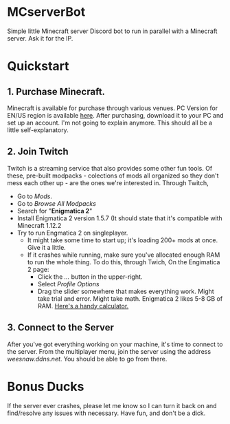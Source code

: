 # MCserverBot
Simple little Minecraft server Discord bot to run in parallel with a Minecraft server. Ask it for the IP.

# Quickstart
## 1. Purchase Minecraft. 
Minecraft is available for purchase through various venues. PC Version for EN/US region is available [here](https://minecraft.net/en-us/store/?ref=m). After purchasing, download it to your PC and set up an account. I'm not going to explain anymore. This should all be a little self-explanatory.
## 2. Join Twitch
Twitch is a streaming service that also provides some other fun tools. Of these, pre-built modpacks - colections of mods all organized so they don't mess each other up - are the ones we're interested in. Through Twitch, 
- Go to *Mods*.
- Go to *Browse All Modpacks*
- Search for "**Enigmatica 2**"
- Install Enigmatica 2 version 1.5.7 (It should state that it's compatible with Minecraft 1.12.2
- Try to run Engmatica 2 on singleplayer.
  - It might take some time to start up; it's loading 200+ mods at once. Give it a little.
  - If it crashes while running, make sure you've allocated enough RAM to run the whole thing. To do this, through Twich, On the Engimatica 2 page:
    - Click the *...* button in the upper-right. 
    - Select *Profile Options*
    - Drag the slider somewhere that makes everything work. Might take trial and error. Might take math. Enigmatica 2 likes 5-8 GB of RAM. [Here's a handy calculator.](https://www.unitconverters.net/data-storage/mb-to-gb.htm) 
             
## 3. Connect to the Server
After you've got everything working on your machine, it's time to connect to the server. From the multiplayer menu, join the server using the address *weesnaw.ddns.net*. You should be able to go from there.
    
# Bonus Ducks
If the server ever crashes, please let me know so I can turn it back on and find/resolve any issues with necessary. Have fun, and don't be a dick.
